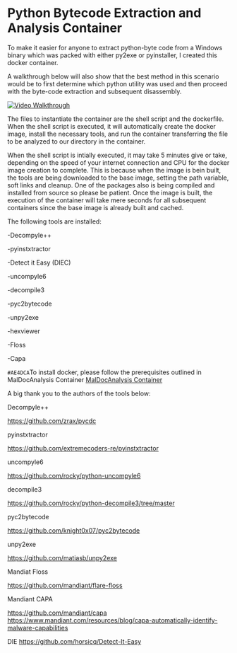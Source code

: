 # Python Bytecode Extraction and Analysis Container
 To make it easier for anyone to extract python-byte code from a Windows binary which was packed with either py2exe or pyinstaller, I created this docker container. 

 A walkthrough below will also show that the best method in this scenario would be to first determine which python utility was used and then proceed with the byte-code extraction and subsequent disassembly.
 
[![Video Walkthrough](https://img.youtube.com/vi/Hva1x4D2Ly4/0.jpg)](https://www.youtube.com/watch?v=Hva1x4D2Ly4 "Walkthrough") 


 The files to instantiate the container are the shell script and the dockerfile. When the shell script is executed, it will automatically create the docker image, install the necessary tools, and run the container transferring the file to be analyzed to our directory in the container.

 When the shell script is intially executed, it may take 5 minutes give or take, depending on the speed of your internet connection and CPU for the docker image creation to complete. This is because when the image is bein built, the tools are being downloaded to the base image, setting the path variable, soft links and cleanup. One of the packages also is being compiled and installed from source so please be patient. Once the image is built, the execution of the container will take mere seconds for all subsequent containers since the base image is already built and cached.

 The following tools are installed:
 
 -Decompyle++
 
 -pyinstxtractor
 
 -Detect it Easy (DIEC)
 
 -uncompyle6
 
 -decompile3
 
 -pyc2bytecode
 
 -unpy2exe
 
 -hexviewer
 
 -Floss
 
 -Capa

 `#AE4DCA`To install docker, please follow the prerequisites outlined in MalDocAnalysis Container  [MalDocAnalysis Container](https://github.com/JemHadar/MalDocAnalysisContainer)

 A big thank you to the authors of the tools below:

 Decompyle++
 
 https://github.com/zrax/pycdc

 pyinstxtractor
 
 https://github.com/extremecoders-re/pyinstxtractor

 uncompyle6
 
 https://github.com/rocky/python-uncompyle6

 decompile3
 
 https://github.com/rocky/python-decompile3/tree/master

 pyc2bytecode
 
 https://github.com/knight0x07/pyc2bytecode

 unpy2exe
 
 https://github.com/matiasb/unpy2exe

 Mandiat Floss
 
 https://github.com/mandiant/flare-floss

 Mandiant CAPA
 
 https://github.com/mandiant/capa
 https://www.mandiant.com/resources/blog/capa-automatically-identify-malware-capabilities
 
 DIE
 https://github.com/horsicq/Detect-It-Easy

